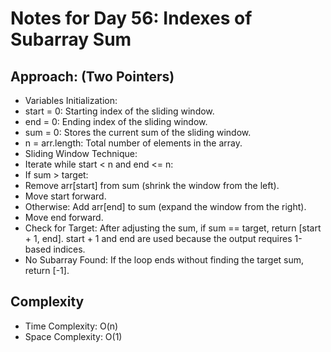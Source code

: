 # Notes for Day 56: Indexes of Subarray Sum

## Approach: (Two Pointers)

- Variables Initialization:
- start = 0: Starting index of the sliding window.
- end = 0: Ending index of the sliding window.
- sum = 0: Stores the current sum of the sliding window.
- n = arr.length: Total number of elements in the array.
- Sliding Window Technique:
- Iterate while start < n and end <= n:
- If sum > target:
- Remove arr[start] from sum (shrink the window from the left).
- Move start forward.
- Otherwise: Add arr[end] to sum (expand the window from the right).
- Move end forward.
- Check for Target: After adjusting the sum, if sum == target, return [start + 1, end].
start + 1 and end are used because the output requires 1-based indices.
- No Subarray Found: If the loop ends without finding the target sum, return [-1].

## Complexity

- Time Complexity: O(n)
- Space Complexity: O(1)
